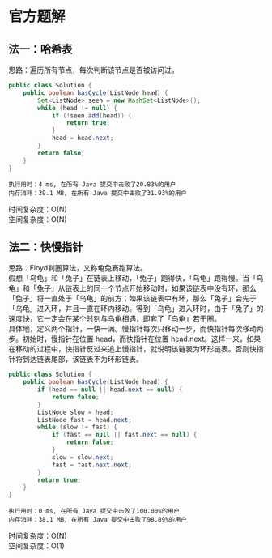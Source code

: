 # 官方题解
## 法一：哈希表
思路：遍历所有节点，每次判断该节点是否被访问过。
```java
public class Solution {
    public boolean hasCycle(ListNode head) {
        Set<ListNode> seen = new HashSet<ListNode>();
        while (head != null) {
            if (!seen.add(head)) {
                return true;
            }
            head = head.next;
        }
        return false;
    }
}
```
```
执行用时：4 ms, 在所有 Java 提交中击败了20.83%的用户
内存消耗：39.1 MB, 在所有 Java 提交中击败了31.93%的用户
```
时间复杂度：O(N)  
空间复杂度：O(N)

## 法二：快慢指针
思路：Floyd判圈算法，又称龟兔赛跑算法。  
假想「乌龟」和「兔子」在链表上移动，「兔子」跑得快，「乌龟」跑得慢。当「乌龟」和「兔子」从链表上的同一个节点开始移动时，如果该链表中没有环，那么「兔子」将一直处于「乌龟」的前方；如果该链表中有环，那么「兔子」会先于「乌龟」进入环，并且一直在环内移动。等到「乌龟」进入环时，由于「兔子」的速度快，它一定会在某个时刻与乌龟相遇，即套了「乌龟」若干圈。  
具体地，定义两个指针，一快一满。慢指针每次只移动一步，而快指针每次移动两步。初始时，慢指针在位置 head，而快指针在位置 head.next。这样一来，如果在移动的过程中，快指针反过来追上慢指针，就说明该链表为环形链表。否则快指针将到达链表尾部，该链表不为环形链表。
```java
public class Solution {
    public boolean hasCycle(ListNode head) {
        if (head == null || head.next == null) {
            return false;
        }
        ListNode slow = head;
        ListNode fast = head.next;
        while (slow != fast) {
            if (fast == null || fast.next == null) {
                return false;
            }
            slow = slow.next;
            fast = fast.next.next;
        }
        return true;
    }
}
```
```
执行用时：0 ms, 在所有 Java 提交中击败了100.00%的用户
内存消耗：38.1 MB, 在所有 Java 提交中击败了98.89%的用户
```
时间复杂度：O(N)  
空间复杂度：O(1)
